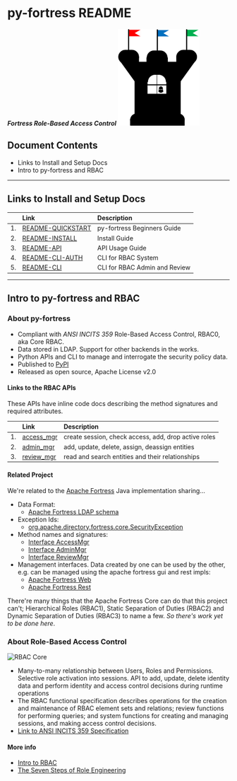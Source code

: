 # py-fortress README

_**Fortress Role-Based Access Control**_ 
![py-fortress](images/FortressLogo-small.png "fortress rbac")

## Document Contents
 * Links to Install and Setup Docs
 * Intro to py-fortress and RBAC
__________________________________________________________________________________
## Links to Install and Setup Docs

|   | Link                                                    | Description                  | 
|---|:--------------------------------------------------------|:-----------------------------| 
|1. |[README-QUICKSTART](pyfortress/doc/README-QUICKSTART.md) |py-fortress Beginners Guide   | 
|2. |[README-INSTALL](pyfortress/doc/README-INSTALL.md)       |Install Guide                 | 
|3. |[README-API](pyfortress/doc/README-API.md)               |API Usage Guide               | 
|4. |[README-CLI-AUTH](pyfortress/doc/README-CLI-AUTH.md)     |CLI for RBAC System           | 
|5. |[README-CLI](pyfortress/doc/README-CLI.md)               |CLI for RBAC Admin and Review | 
_________________________________________________________________________________
## Intro to py-fortress and RBAC

### About py-fortress
 * Compliant with *ANSI INCITS 359* Role-Based Access Control, RBAC0, aka Core RBAC.
 * Data stored in LDAP. Support for other backends in the works.
 * Python APIs and CLI to manage and interrogate the security policy data.
 * Published to [PyPI](https://pypi.python.org/pypi/py-fortress)
 * Released as open source, Apache License v2.0 

#### Links to the RBAC APIs
These APIs have inline code docs describing the method signatures and required attributes.

|   | Link                                        | Description                                          |  
|---|:--------------------------------------------|:-----------------------------------------------------|  
|1. |[access_mgr](pyfortress/impl/access_mgr.py)  |create session, check access, add, drop active roles  |  
|2. |[admin_mgr](pyfortress/impl/admin_mgr.py)    |add, update, delete, assign, deassign entities        |  
|3. |[review_mgr](pyfortress/impl/review_mgr.py)  |read and search entities and their relationships      |  
   
#### Related Project
We're related to the [Apache Fortress](http://directory.apache.org/fortress) Java implementation sharing...
 * Data Format:
    * [Apache Fortress LDAP schema](https://github.com/apache/directory-fortress-core/blob/master/ldap/schema/fortress.schema)
 * Exception Ids:
    * [org.apache.directory.fortress.core.SecurityException](http://directory.apache.org/fortress/gen-docs/latest/apidocs/org/apache/directory/fortress/core/SecurityException.html)
 * Method names and signatures:
    * [Interface AccessMgr](http://directory.apache.org/fortress/gen-docs/latest/apidocs/org/apache/directory/fortress/core/AccessMgr.html)
    * [Interface AdminMgr](http://directory.apache.org/fortress/gen-docs/latest/apidocs/org/apache/directory/fortress/core/AdminMgr.html)
    * [Interface ReviewMgr](http://directory.apache.org/fortress/gen-docs/latest/apidocs/org/apache/directory/fortress/core/ReviewMgr.html)
 * Management interfaces. Data created by one can be used by the other, e.g. can be managed using the apache fortress gui and rest impls:
    * [Apache Fortress Web](https://github.com/apache/directory-fortress-commander)
    * [Apache Fortress Rest](https://github.com/apache/directory-fortress-enmasse)
     
There're many things that the Apache Fortress Core can do that this project can't; Hierarchical Roles (RBAC1), Static Separation of Duties (RBAC2) and Dynamic Separation of Duties (RBAC3) to name a few.
_*So there's work yet to be done here*_.    
     
### About Role-Based Access Control
 ![RBAC Core](images/RbacCore.png "RBAC0 - The 'Core'")
 * Many-to-many relationship between Users, Roles and Permissions. Selective role activation into sessions. 
API to add, update, delete identity data and perform identity and access control decisions during runtime operations
 * The RBAC functional specification describes operations for the creation and maintenance of RBAC element sets and relations; 
review functions for performing queries; and system functions for creating and managing sessions, and making access control decisions.
 * [Link to ANSI INCITS 359 Specification](http://profsandhu.com/journals/tissec/ANSI+INCITS+359-2004.pdf)

#### More info
 * [Intro to RBAC](http://directory.apache.org/fortress/user-guide/1-intro-rbac.html)
 * [The Seven Steps of Role Engineering](https://iamfortress.net/2015/03/05/the-seven-steps-of-role-engineering/)